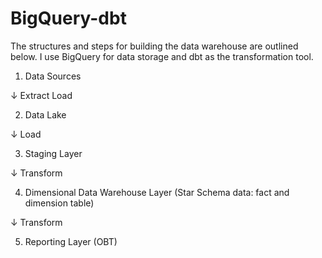 # BigQuery-dbt

The structures and steps for building the data warehouse are outlined below. I use BigQuery for data storage and dbt as the transformation tool.

1. Data Sources

↓ Extract Load

2. Data Lake

↓ Load

3. Staging Layer

↓ Transform

4. Dimensional Data Warehouse Layer (Star Schema data: fact and dimension table)

↓ Transform

5. Reporting Layer (OBT)